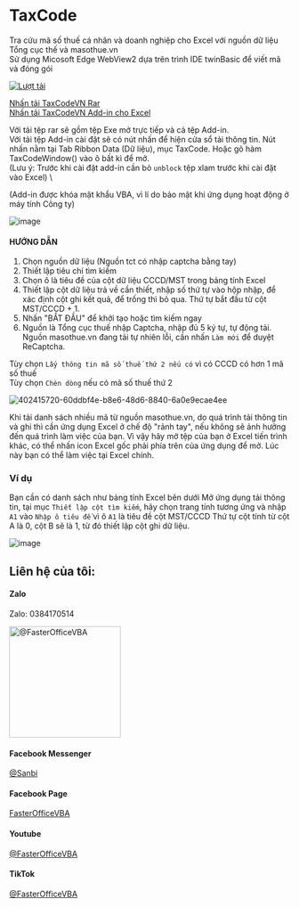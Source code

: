 # TaxCode
 Tra cứu mã số thuế cá nhân và doanh nghiệp cho Excel với nguồn dữ liệu Tổng cục thế và masothue.vn \
 Sử dụng Micosoft Edge WebView2 dựa trên trình IDE twinBasic để viết mã và đóng gói

[![Lượt tải](https://img.shields.io/github/downloads/SanbiVN/TaxCodeVN/total.svg)](https://github.com/SanbiVN/TaxCodeVN/releases/download/tax_code/TaxCodeVN_v3.20.rar) 

[Nhấn tải TaxCodeVN Rar](https://github.com/SanbiVN/TaxCodeVN/releases/download/tax_code/TaxCodeVN_v3.20.rar) \
[Nhấn tải TaxCodeVN Add-in cho Excel](https://github.com/SanbiVN/TaxCodeVN/releases/download/tax_code/TaxCodeVN_v3.20.xlam) 

Với tải tệp rar sẽ gồm tệp Exe mở trực tiếp và cả tệp Add-in. \
Với tải tệp Add-in cài đặt sẽ có nút nhấn để hiện cửa sổ tải thông tin. Nút nhấn nằm tại Tab Ribbon Data (Dữ liệu), mục TaxCode.
Hoặc gõ hàm TaxCodeWindow() vào ô bất kì để mở. \
(Lưu ý: Trước khi cài đặt add-in cần bỏ ```unblock``` tệp xlam trước khi cài đặt vào Excel) \

(Add-in được khóa mật khẩu VBA, vì lí do bảo mật khi ứng dụng hoạt động ở máy tính Công ty)

![image](https://github.com/user-attachments/assets/e53a88c7-fcdd-45fe-a501-b2f2d31ba531)

#### HƯỚNG DẪN 
1. Chọn nguồn dữ liệu (Nguồn tct có nhập captcha bằng tay)
2. Thiết lập tiêu chí tìm kiếm
3. Chọn ô là tiêu đề của cột dữ liệu CCCD/MST trong bảng tính Excel
4. Thiết lập cột dữ liệu trả về cần thiết, nhập số thứ tự vào hộp nhập, để xác định cột ghi kết quả, để trống thì bỏ qua. Thứ tự bắt đầu từ cột MST/CCCD + 1.
5. Nhấn "BẮT ĐẦU" để khởi tạo hoặc tìm kiếm ngay
6. Nguồn là Tổng cục thuế nhập Captcha, nhập đủ 5 ký tự, tự động tải. Nguồn masothue.vn đang tải tự nhiên lỗi, cần nhấn ```Làm mới``` để duyệt ReCaptcha.

Tùy chọn ```Lấy thông tin mã số thuế thứ 2 nếu có``` vì có CCCD có hơn 1 mã số thuế \
Tùy chọn ```Chèn dòng``` nếu có mã số thuế thứ 2


![402415720-60ddbf4e-b8e6-48d6-8840-6a0e9ecae4ee](https://github.com/user-attachments/assets/0797ecb0-e292-41b5-a7c8-f3d5ee82868f)

Khi tải danh sách nhiều mã từ nguồn masothue.vn, do quá trình tải thông tin và ghi thì cần ứng dụng Excel ở chế độ "rảnh tay", nếu không sẽ ảnh hưởng đến quá trình làm việc của bạn.
Vì vậy hãy mở tệp của bạn ở Excel tiến trình khác, có thể nhấn icon Excel gốc phải phía trên của ứng dụng để mở. Lúc này bạn có thể làm việc tại Excel chính.


### Ví dụ

Bạn cần có danh sách như bảng tính Excel bên dưới
Mở ứng dụng tải thông tin, tại mục ```Thiết lập cột tìm kiếm```, hãy chọn trang tính tương ứng và nhập ```A1``` vào ```Nhập ô tiêu đề``` vì ô ```A1``` là tiêu đề cột MST/CCCD
Thứ tự cột tính từ cột A là 0, cột B sẽ là 1, từ đó thiết lập cột ghi dữ liệu​.

![image](https://github.com/user-attachments/assets/44047f32-45db-49b8-96a8-f0793dc57833)



## Liên hệ của tôi:

#### Zalo 
Zalo: 0384170514
<p align="left">
<img title="@FasterOfficeVBA" src="https://github.com/user-attachments/assets/970644a2-f125-440f-9bd9-2f8888187a22" width="200">
</p>

#### Facebook Messenger
[@Sanbi](https://m.me/he.sanbi)

#### Facebook Page
[FasterOfficeVBA](https://facebook.com/FasterOfficeVBA)

#### Youtube
[@FasterOfficeVBA](https://www.youtube.com/@FasterOfficeVBA)

#### TikTok
[@FasterOfficeVBA](https://www.tiktok.com/@fasterofficevba)
